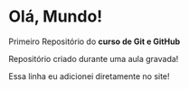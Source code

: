 # Olá, Mundo!
 Primeiro Repositório do **curso de Git e GitHub**

Repositório criado durante uma aula gravada!

Essa linha eu adicionei diretamente no site!
